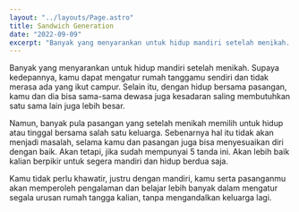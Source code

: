 ```yaml
---
layout: "../layouts/Page.astro"
title: Sandwich Generation
date: "2022-09-09"
excerpt: "Banyak yang menyarankan untuk hidup mandiri setelah menikah. Supaya kedepannya, kamu dapat mengatur rumah tanggamu sendiri dan tidak merasa ada yang ikut campur."
---
```


Banyak yang menyarankan untuk hidup mandiri setelah menikah. Supaya kedepannya, kamu dapat mengatur rumah tanggamu sendiri dan tidak merasa ada yang ikut campur. Selain itu, dengan hidup bersama pasangan, kamu dan dia bisa sama-sama dewasa juga kesadaran saling membutuhkan satu sama lain juga lebih besar. 

Namun, banyak pula pasangan yang setelah menikah memilih untuk hidup atau tinggal bersama salah satu keluarga. Sebenarnya hal itu tidak akan menjadi masalah, selama kamu dan pasangan juga bisa menyesuaikan diri dengan baik.  Akan tetapi, jika sudah mempunyai 5 tanda ini. Akan lebih baik kalian berpikir untuk segera mandiri dan hidup berdua saja. 

Kamu tidak perlu khawatir, justru dengan mandiri, kamu serta pasanganmu akan memperoleh pengalaman dan belajar lebih banyak dalam mengatur segala urusan rumah tangga kalian, tanpa mengandalkan keluarga lagi. 

